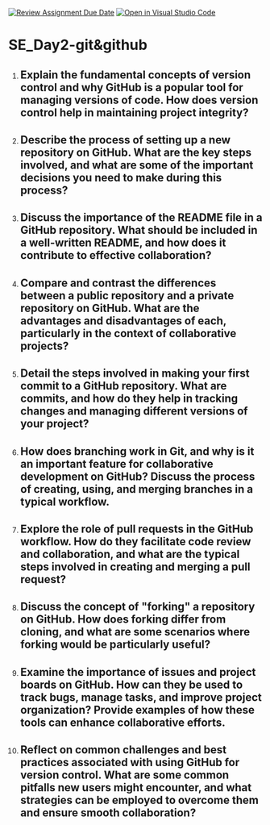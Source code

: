 [![Review Assignment Due Date](https://classroom.github.com/assets/deadline-readme-button-22041afd0340ce965d47ae6ef1cefeee28c7c493a6346c4f15d667ab976d596c.svg)](https://classroom.github.com/a/8wgCKhpZ)
[![Open in Visual Studio Code](https://classroom.github.com/assets/open-in-vscode-2e0aaae1b6195c2367325f4f02e2d04e9abb55f0b24a779b69b11b9e10269abc.svg)](https://classroom.github.com/online_ide?assignment_repo_id=18451609&assignment_repo_type=AssignmentRepo)
# SE_Day2-git&github
1. ## Explain the fundamental concepts of version control and why GitHub is a popular tool for managing versions of code. How does version control help in maintaining project integrity?

2. ## Describe the process of setting up a new repository on GitHub. What are the key steps involved, and what are some of the important decisions you need to make during this process?

3. ## Discuss the importance of the README file in a GitHub repository. What should be included in a well-written README, and how does it contribute to effective collaboration?

4. ## Compare and contrast the differences between a public repository and a private repository on GitHub. What are the advantages and disadvantages of each, particularly in the context of collaborative projects?

5. ## Detail the steps involved in making your first commit to a GitHub repository. What are commits, and how do they help in tracking changes and managing different versions of your project?

6. ## How does branching work in Git, and why is it an important feature for collaborative development on GitHub? Discuss the process of creating, using, and merging branches in a typical workflow.

7. ## Explore the role of pull requests in the GitHub workflow. How do they facilitate code review and collaboration, and what are the typical steps involved in creating and merging a pull request?

8. ## Discuss the concept of "forking" a repository on GitHub. How does forking differ from cloning, and what are some scenarios where forking would be particularly useful?

9. ## Examine the importance of issues and project boards on GitHub. How can they be used to track bugs, manage tasks, and improve project organization? Provide examples of how these tools can enhance collaborative efforts.

10. ## Reflect on common challenges and best practices associated with using GitHub for version control. What are some common pitfalls new users might encounter, and what strategies can be employed to overcome them and ensure smooth collaboration?
